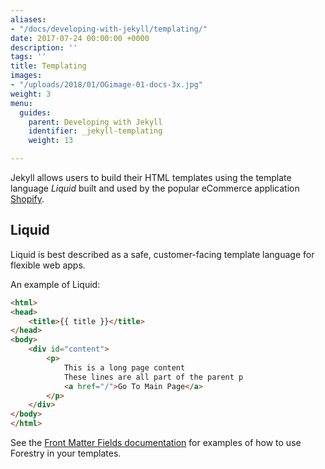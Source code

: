```yaml
---
aliases:
- "/docs/developing-with-jekyll/templating/"
date: 2017-07-24 00:00:00 +0000
description: ''
tags: ''
title: Templating
images:
- "/uploads/2018/01/OGimage-01-docs-3x.jpg"
weight: 3
menu:
  guides:
    parent: Developing with Jekyll
    identifier: _jekyll-templating
    weight: 13

---
```


Jekyll allows users to build their HTML templates using the template language *Liquid* built and used by the popular eCommerce application [Shopify][1].

## Liquid

Liquid is best described as a safe, customer-facing template language for flexible web apps.

An example of Liquid:

```html
<html>
<head>
    <title>{{ title }}</title>
</head>
<body>
    <div id="content">
        <p>
            This is a long page content
            These lines are all part of the parent p
            <a href="/">Go To Main Page</a>
        </p>
    </div>
</body>
</html>
```

See the [Front Matter Fields documentation][2] for examples of how to use Forestry in your templates.

[1]: https://shopify.com
[2]: /docs/settings/fields/
